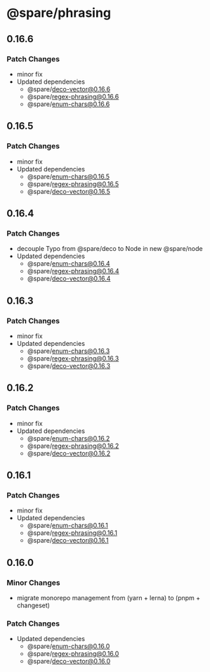 # @spare/phrasing

## 0.16.6

### Patch Changes

- minor fix
- Updated dependencies
  - @spare/deco-vector@0.16.6
  - @spare/regex-phrasing@0.16.6
  - @spare/enum-chars@0.16.6

## 0.16.5

### Patch Changes

- minor fix
- Updated dependencies
  - @spare/enum-chars@0.16.5
  - @spare/regex-phrasing@0.16.5
  - @spare/deco-vector@0.16.5

## 0.16.4

### Patch Changes

- decouple Typo from @spare/deco to Node in new @spare/node
- Updated dependencies
  - @spare/enum-chars@0.16.4
  - @spare/regex-phrasing@0.16.4
  - @spare/deco-vector@0.16.4

## 0.16.3

### Patch Changes

- minor fix
- Updated dependencies
  - @spare/enum-chars@0.16.3
  - @spare/regex-phrasing@0.16.3
  - @spare/deco-vector@0.16.3

## 0.16.2

### Patch Changes

- minor fix
- Updated dependencies
  - @spare/enum-chars@0.16.2
  - @spare/regex-phrasing@0.16.2
  - @spare/deco-vector@0.16.2

## 0.16.1

### Patch Changes

- minor fix
- Updated dependencies
  - @spare/enum-chars@0.16.1
  - @spare/regex-phrasing@0.16.1
  - @spare/deco-vector@0.16.1

## 0.16.0

### Minor Changes

- migrate monorepo management from (yarn + lerna) to (pnpm + changeset)

### Patch Changes

- Updated dependencies
  - @spare/enum-chars@0.16.0
  - @spare/regex-phrasing@0.16.0
  - @spare/deco-vector@0.16.0
